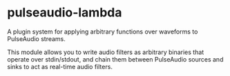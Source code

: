 # pulseaudio-lambda

A plugin system for applying arbitrary functions over waveforms to PulseAudio streams.

This module allows you to write audio filters as arbitrary binaries that operate over stdin/stdout, and chain them between PulseAudio sources and sinks to act as real-time audio filters.